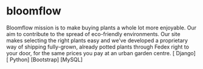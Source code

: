 # bloomflow

Bloomflow mission is to make buying plants a whole lot more enjoyable. Our aim to contribute to the spread of
eco-friendly environments. Our site makes selecting the right plants easy and we’ve developed a proprietary
way of shipping fully-grown, already potted plants through Fedex right to your door, for the same prices you
pay at an urban garden centre. [ Django] [ Python] [Bootstrap] [MySQL]
